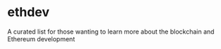 # ethdev
A curated list for those wanting to learn more about the blockchain and Ethereum development
